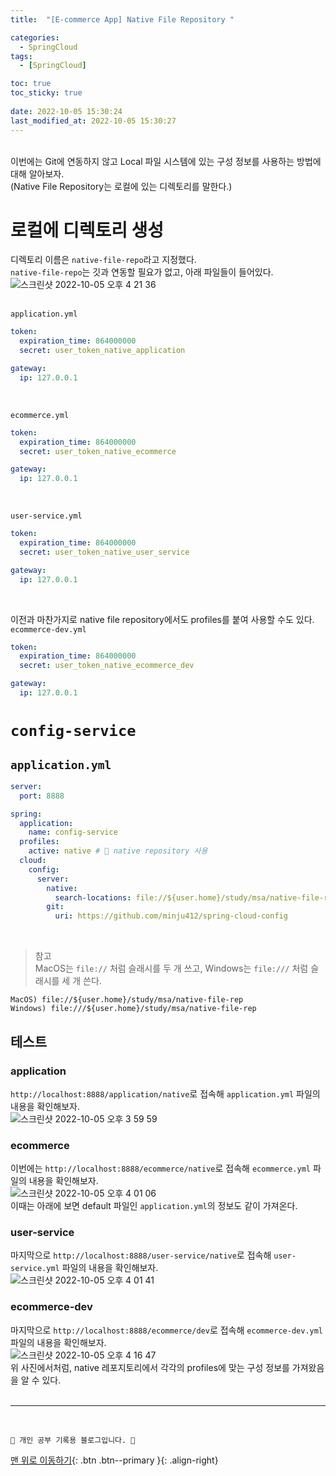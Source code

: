 ```yaml
---
title:  "[E-commerce App] Native File Repository "

categories:
  - SpringCloud
tags:
  - [SpringCloud]

toc: true
toc_sticky: true
 
date: 2022-10-05 15:30:24
last_modified_at: 2022-10-05 15:30:27
---
```


<br>
이번에는 Git에 연동하지 않고 Local 파일 시스템에 있는 구성 정보를 사용하는 방법에 대해 알아보자.<br>
(Native File Repository는 로컬에 있는 디렉토리를 말한다.)

# 로컬에 디렉토리 생성
디렉토리 이름은 `native-file-repo`라고 지정했다.<br>
`native-file-repo`는 깃과 연동할 필요가 없고, 아래 파일들이 들어있다.<br>
![스크린샷 2022-10-05 오후 4 21 36](https://user-images.githubusercontent.com/59405576/194003337-21ab788c-843a-4ccb-8629-ee9031e6b8b7.png)<br><br>

`application.yml`
```yml
token:
  expiration_time: 864000000
  secret: user_token_native_application

gateway:
  ip: 127.0.0.1
```
<br>

`ecommerce.yml`
```yml
token:
  expiration_time: 864000000
  secret: user_token_native_ecommerce

gateway:
  ip: 127.0.0.1
```
<br>

`user-service.yml`
```yml
token:
  expiration_time: 864000000
  secret: user_token_native_user_service

gateway:
  ip: 127.0.0.1
```
<br>

이전과 마찬가지로 native file repository에서도 profiles를 붙여 사용할 수도 있다.<br>
`ecommerce-dev.yml`
```yml
token:
  expiration_time: 864000000
  secret: user_token_native_ecommerce_dev

gateway:
  ip: 127.0.0.1
```

# `config-service`
## `application.yml`
```yml
server:
  port: 8888

spring:
  application:
    name: config-service
  profiles:
    active: native # 🌟 native repository 사용
  cloud:
    config:
      server:
        native:
          search-locations: file://${user.home}/study/msa/native-file-repo # 🌟 추가
        git:
          uri: https://github.com/minju412/spring-cloud-config
```
<br>

> 참고<br>
MacOS는 `file://` 처럼 슬래시를 두 개 쓰고, Windows는 `file:///` 처럼 슬래시를 세 개 쓴다.
```
MacOS) file://${user.home}/study/msa/native-file-rep
Windows) file:///${user.home}/study/msa/native-file-rep
```

## 테스트
### application
`http://localhost:8888/application/native`로 접속해 `application.yml` 파일의 내용을 확인해보자.<br>
![스크린샷 2022-10-05 오후 3 59 59](https://user-images.githubusercontent.com/59405576/193999936-04bf41f2-fe04-4708-bd82-9b4144fc2e93.png)

### ecommerce
이번에는 `http://localhost:8888/ecommerce/native`로 접속해 `ecommerce.yml` 파일의 내용을 확인해보자.<br>
![스크린샷 2022-10-05 오후 4 01 06](https://user-images.githubusercontent.com/59405576/194000107-4616f929-f8c5-43b9-a830-ad12e9f552ec.png)<br>
이때는 아래에 보면 default 파일인 `application.yml`의 정보도 같이 가져온다.

### user-service
마지막으로 `http://localhost:8888/user-service/native`로 접속해 `user-service.yml` 파일의 내용을 확인해보자.<br>
![스크린샷 2022-10-05 오후 4 01 41](https://user-images.githubusercontent.com/59405576/194000119-defa7311-9275-433d-98c1-63ddbde946ea.png)<br>

### ecommerce-dev
마지막으로 `http://localhost:8888/ecommerce/dev`로 접속해 `ecommerce-dev.yml` 파일의 내용을 확인해보자.<br>
![스크린샷 2022-10-05 오후 4 16 47](https://user-images.githubusercontent.com/59405576/194002599-ea5bfded-abc2-4a30-9918-c8d2f6f8e94a.png)<br>
위 사진에서처럼, native 레포지토리에서 각각의 profiles에 맞는 구성 정보를 가져왔음을 알 수 있다.<br><br>




***
<br>


    💛 개인 공부 기록용 블로그입니다. 👻

[맨 위로 이동하기](#){: .btn .btn--primary }{: .align-right}